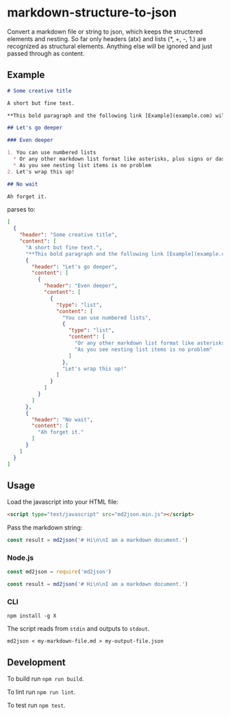 # markdown-structure-to-json

Convert a markdown file or string to json, which keeps the structered elements and nesting. So far only headers (atx) and lists (\*, +, -, 1.) are recognized as structural elements. Anything else will be ignored and just passed through as content.

## Example

```markdown
# Some creative title

A short but fine text.

**This bold paragraph and the following link [Example](example.com) will be just passed through.**

## Let's go deeper

### Even deeper

1. You can use numbered lists
  * Or any other markdown list format like asterisks, plus signs or dashes
  * As you see nesting list items is no problem
2. Let's wrap this up!

## No wait

Ah forget it.
```

parses to:

```json
[
  {
    "header": "Some creative title",
    "content": [
      "A short but fine text.",
      "**This bold paragraph and the following link [Example](example.com) will be just passed through.**",
      {
        "header": "Let's go deeper",
        "content": [
          {
            "header": "Even deeper",
            "content": [
              {
                "type": "list",
                "content": [
                  "You can use numbered lists",
                  {
                    "type": "list",
                    "content": [
                      "Or any other markdown list format like asterisks, plus signs or dashes",
                      "As you see nesting list items is no problem"
                    ]
                  },
                  "Let's wrap this up!"
                ]
              }
            ]
          }
        ]
      },
      {
        "header": "No wait",
        "content": [
          "Ah forget it."
        ]
      }
    ]
  }
]
```

## Usage

Load the javascript into your HTML file:

```html
<script type="text/javascript" src="md2json.min.js"></script>
```

Pass the markdown string:

```javascript
const result = md2json('# Hi\n\nI am a markdown document.')
```

### Node.js

```javascript
const md2json = require('md2json')

const result = md2json('# Hi\n\nI am a markdown document.')
```

### CLI

```shell
npm install -g X
```

The script reads from `stdin` and outputs to `stdout`.

```shell
md2json < my-markdown-file.md > my-output-file.json
```

## Development

To build run `npm run build`.

To lint run `npm run lint`.

To test run `npm test`.
